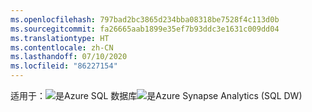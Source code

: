 ```yaml
---
ms.openlocfilehash: 797bad2bc3865d234bba08318be7528f4c113d0b
ms.sourcegitcommit: fa26665aab1899e35ef7b93ddc3e1631c009dd04
ms.translationtype: HT
ms.contentlocale: zh-CN
ms.lasthandoff: 07/10/2020
ms.locfileid: "86227154"
---
```

<Token>适用于：![是](../media/applies-to/yes.png)Azure SQL 数据库![是](../media/applies-to/yes.png)Azure Synapse Analytics (SQL DW)</Token>

